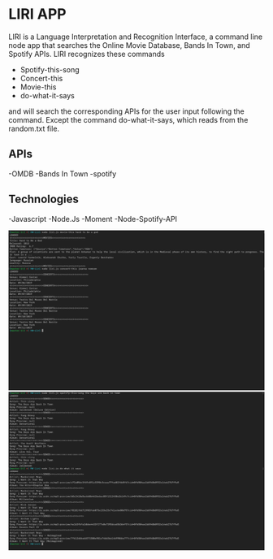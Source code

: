 

# LIRI APP

LIRI  is a Language Interpretation and Recognition Interface, a command line node app that searches the Online Movie Database, Bands In Town, and Spotify APIs.
 LIRI recognizes these commands

- Spotify-this-song
- Concert-this
- Movie-this
- do-what-it-says

and will search the corresponding APIs for the user input following the command. Except the command do-what-it-says, which reads from the random.txt file.  

## APIs 
-OMDB
-Bands In Town
-spotify

## Technologies
-Javascript
-Node.Js
-Moment
-Node-Spotify-API


![liri](liri1.png)
![liri](liri3.png)